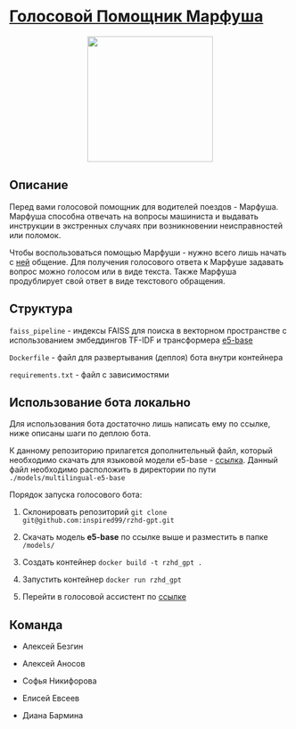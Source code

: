 # [Голосовой Помощник Марфуша](https://t.me/machinist_helper_bot)

<p align="center">
<img src="https://github.com/inspired99/rzhd-gpt/assets/64794482/f246a14f-11e8-4a1b-8e63-0a2be98ae7f3" width="225">
</p>

## Описание

Перед вами голосовой помощник для водителей поездов - Марфуша. Марфуша способна отвечать на вопросы машиниста и выдавать инструкции в экстренных случаях при возникновении неисправностей или поломок.

Чтобы воспользоваться помощью Марфуши - нужно всего лишь начать с [ней](https://t.me/machinist_helper_bot) общение.
Для получения голосового ответа к Марфуше задавать вопрос можно голосом или в виде текста. Также Марфуша продублирует свой ответ в виде текстового обращения.

## Структура

`faiss_pipeline` - индексы FAISS для поиска в векторном пространстве с использованием эмбеддингов TF-IDF и трансформера [e5-base](https://huggingface.co/intfloat/multilingual-e5-base)


`Dockerfile` - файл для развертывания (деплоя) бота внутри контейнера

`requirements.txt` - файл с зависимостями


## Использование бота локально

Для использования бота достаточно лишь написать ему по ссылке, ниже описаны шаги по деплою бота.

К данному репозиторию прилагется дополнительный файл, который необходимо скачать для языковой модели e5-base - [ссылка](https://drive.google.com/file/d/1lRJTbZRJ-ZrRZfaKAeQtDWq_i_IlJv9w/view?usp=sharing). Данный файл необходимо расположить в директории по пути `./models/multilingual-e5-base`

Порядок запуска голосового бота:

1. Склонировать репозиторий `git clone git@github.com:inspired99/rzhd-gpt.git`

2. Скачать модель **e5-base** по ссылке выше и разместить в папке `/models/`

3. Cоздать контейнер `docker build -t rzhd_gpt .`

4. Запустить контейнер `docker run rzhd_gpt`

5. Перейти в голосовой ассистент по [ссылке](https://t.me/machinist_helper_bot)

## Команда

* Алексей Безгин

* Алексей Аносов

* Софья Никифорова

* Елисей Евсеев

* Диана Бармина
